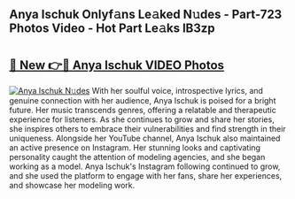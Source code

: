 ## Anya Ischuk Onlyf𝚊ns Le𝚊ked N𝚞des - Part-723 Photos Video - Hot Part Le𝚊ks lB3zp

# <h2><a href="http://ac12635.deff.icu/?id=Anya+Ischuk">🔗 New 👉🔴 Anya Ischuk VIDEO Photos</a></h2>

[![Anya Ischuk N𝚞des](https://i.imgur.com/rIISA9y.gif)](http://ac12635.deff.icu/?id=Anya+Ischuk)
With her soulful voice, introspective lyrics, and genuine connection with her audience, Anya Ischuk is poised for a bright future. Her music transcends genres, offering a relatable and therapeutic experience for listeners. As she continues to grow and share her stories, she inspires others to embrace their vulnerabilities and find strength in their uniqueness. Alongside her YouTube channel, Anya Ischuk also maintained an active presence on Instagram. Her stunning looks and captivating personality caught the attention of modeling agencies, and she began working as a model. Anya Ischuk's Instagram following continued to grow, and she used the platform to engage with her fans, share her experiences, and showcase her modeling work.

